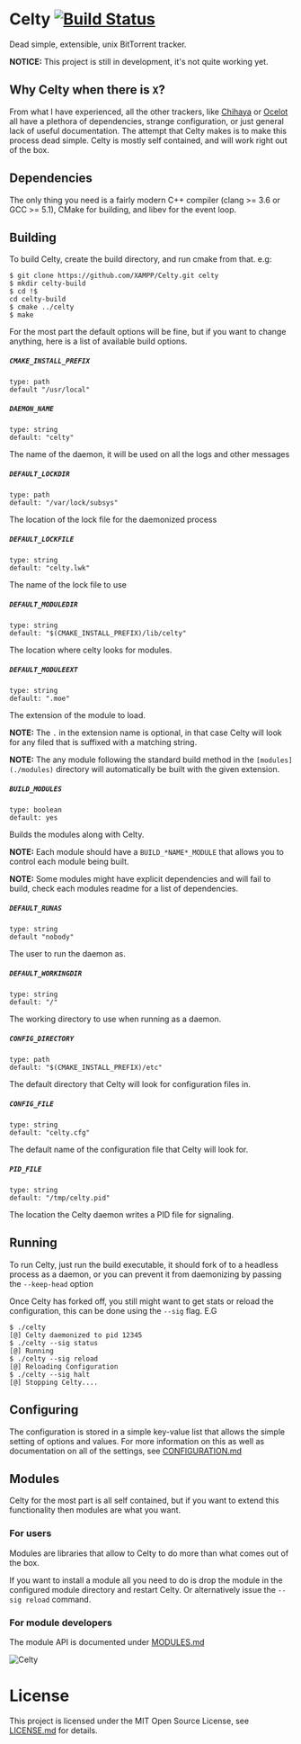 # Celty [![Build Status](https://travis-ci.org/XAMPP/Celty.svg?branch=master)](https://travis-ci.org/XAMPP/Celty)
Dead simple, extensible, unix BitTorrent tracker.

**NOTICE:** This project is still in development, it's not quite working yet.

## Why Celty when there is `X`?
From what I have experienced, all the other trackers, like [Chihaya](https://github.com/chihaya/chihaya) or [Ocelot](https://github.com/WhatCD/Ocelot) all have a plethora of dependencies, strange configuration, or just general lack of useful documentation. The attempt that Celty makes is to make this process dead simple. Celty is mostly self contained, and will work right out of the box.

## Dependencies
The only thing you need is a fairly modern C++ compiler (clang >= 3.6 or GCC >= 5.1), CMake for building, and libev for the event loop.

## Building
To build Celty, create the build directory, and run cmake from that. e.g:

```
$ git clone https://github.com/XAMPP/Celty.git celty
$ mkdir celty-build
$ cd !$
cd celty-build
$ cmake ../celty
$ make
```

For the most part the default options will be fine, but if you want to change anything, here is a list of available build options.

##### `CMAKE_INSTALL_PREFIX`
	type: path
	default "/usr/local"

##### `DAEMON_NAME`
	type: string
	default: "celty"

The name of the daemon, it will be used on all the logs and other messages

##### `DEFAULT_LOCKDIR`
	type: path
	default: "/var/lock/subsys"

The location of the lock file for the daemonized process

##### `DEFAULT_LOCKFILE`
	type: string
	default: "celty.lwk"

The name of the lock file to use

##### `DEFAULT_MODULEDIR`
	type: string
	default: "$(CMAKE_INSTALL_PREFIX)/lib/celty"

The location where celty looks for modules.

##### `DEFAULT_MODULEEXT`
	type: string
	default: ".moe"

The extension of the module to load.

**NOTE:** The `.` in the extension name is optional, in that case Celty will look for any filed that is suffixed with a matching string.

**NOTE:** The any module following the standard build method in the `[modules](./modules)` directory will automatically be built with the given extension.

##### `BUILD_MODULES`
	type: boolean
	default: yes

Builds the modules along with Celty.

**NOTE:** Each module should have a `BUILD_*NAME*_MODULE` that allows you to control each module being built.

**NOTE:** Some modules might have explicit dependencies and will fail to build, check each modules readme for a list of dependencies.

##### `DEFAULT_RUNAS`
	type: string
	default "nobody"

The user to run the daemon as.

##### `DEFAULT_WORKINGDIR`
	type: string
	default: "/"

The working directory to use when running as a daemon.

##### `CONFIG_DIRECTORY`
	type: path
	default: "$(CMAKE_INSTALL_PREFIX)/etc"

The default directory that Celty will look for configuration files in.

##### `CONFIG_FILE`
	type: string
	default: "celty.cfg"

The default name of the configuration file that Celty will look for.

##### `PID_FILE`
	type: string
	default: "/tmp/celty.pid"

The location the Celty daemon writes a PID file for signaling.

## Running
To run Celty, just run the build executable, it should fork of to a headless process as a daemon, or you can prevent it from daemonizing by passing the `--keep-head` option

Once Celty has forked off, you still might want to get stats or reload the configuration, this can be done using the `--sig` flag. E.G
```
$ ./celty
[@] Celty daemonized to pid 12345
$ ./celty --sig status
[@] Running
$ ./celty --sig reload
[@] Reloading Configuration
$ ./celty --sig halt
[@] Stopping Celty....
```

## Configuring
The configuration is stored in a simple key-value list that allows the simple setting of options and values. For more information on this as well as documentation on all of the settings, see [CONFIGURATION.md](https://github.com/XAMPP/Celty/blob/master/docs/CONFIGURATION.md)

## Modules
Celty for the most part is all self contained, but if you want to extend this functionality then modules are what you want.

### For users
Modules are libraries that allow to Celty to do more than what comes out of the box.

If you want to install a module all you need to do is drop the module in the configured module directory and restart Celty. Or alternatively issue the `--sig reload` command.

### For module developers
The module API is documented under [MODULES.md](https://github.com/XAMPP/Celty/blob/master/docs/MODULES.md)


![Celty](http://i.imgur.com/oKwH6Ho.gif)

# License
This project is licensed under the MIT Open Source License, see [LICENSE.md](https://github.com/XAMPP/Celty/blob/master/LICENSE.md) for details.

